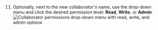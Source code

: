 11. Optionally, next to the new collaborator's name, use the drop-down menu and click the desired permission level: **Read**, **Write**, or **Admin**.
   ![Collaborator permissions drop-down menu with read, write, and admin options](/assets/images/help/projects/org-project-collaborators-choose-permissions.png)
